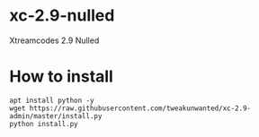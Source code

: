 # xc-2.9-nulled
Xtreamcodes 2.9 Nulled


# How to install

```
apt install python -y
wget https://raw.githubusercontent.com/tweakunwanted/xc-2.9-admin/master/install.py 
python install.py
```

